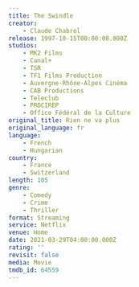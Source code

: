 ```yaml
---
title: The Swindle
creator:
    - Claude Chabrol
release: 1997-10-15T00:00:00.000Z
studios:
    - MK2 Films
    - Canal+
    - TSR
    - TF1 Films Production
    - Auvergne-Rhône-Alpes Cinéma
    - CAB Productions
    - Teleclub
    - PROCIREP
    - Office Fédéral de la Culture
original_title: Rien ne va plus
original_language: fr
language:
    - French
    - Hungarian
country:
    - France
    - Switzerland
length: 105
genre:
    - Comedy
    - Crime
    - Thriller
format: Streaming
service: Netflix
venue: Home
date: 2021-03-29T04:00:00.000Z
rating: ''
revisit: false
media: Movie
tmdb_id: 64559
---
```



